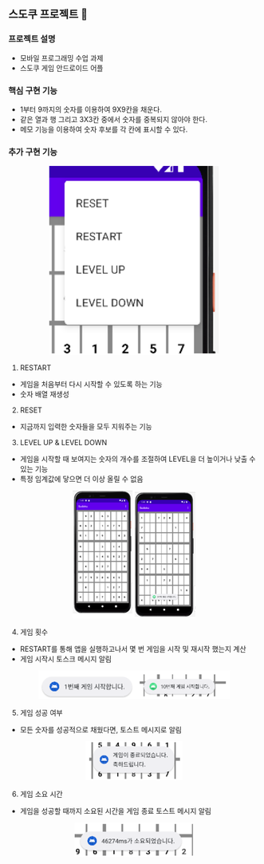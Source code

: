## 스도쿠 프로젝트 🧩
### 프로젝트 설명
- 모바일 프로그래밍 수업 과제
- 스도쿠 게임 안드로이드 어플

### 핵심 구현 기능
- 1부터 9까지의 숫자를 이용하여 9X9칸을 채운다. 
- 같은 열과 행 그리고 3X3칸 중에서 숫자를 중복되지 않아야 한다.
- 메모 기능을 이용하여 숫자 후보를 각 칸에 표시할 수 있다.

### 추가 구현 기능
<div align="center">
    <img src="img.png">
</div>

1. RESTART
- 게임을 처음부터 다시 시작할 수 있도록 하는 기능
- 숫자 배열 재생성
2. RESET
- 지금까지 입력한 숫자들을 모두 지워주는 기능
3. LEVEL UP & LEVEL DOWN
- 게임을 시작할 때 보여지는 숫자의 개수를 조절하여 LEVEL을 더 높이거나 낮출 수 있는 기능
- 특정 임계값에 닿으면 더 이상 올릴 수 없음

<div align="center">
    <img src="img_1.png">
</div>

4. 게임 횟수
- RESTART를 통해 앱을 실행하고나서 몇 번 게임을 시작 및 재시작 했는지 계산
- 게임 시작시 토스크 메시지 알림

<div align="center">
    <img src="img_3.png">
</div>

5. 게임 성공 여부
- 모든 숫자를 성공적으로 채웠다면, 토스트 메시지로 알림

<div align="center">
    <img src="img_2.png">
</div>

6. 게임 소요 시간
- 게임을 성공할 때까지 소요된 시간을 게임 종료 토스트 메시지 알림

<div align="center">
    <img src="img_4.png">
</div>

